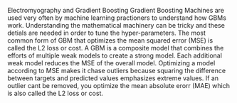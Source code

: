 Electromyography and Gradient Boosting 
Gradient Boosting Machines are used very often by machine learning practioners to understand how GBMs work. Understanding the mathematical machinery can be tricky and these detials are needed in order to tune the hyper-parameters. The most common form of GBM that optimizes the mean squared error (MSE) is called the L2 loss or cost. A GBM is a composite model that combines the efforts of multiple weak models to create a strong model. Each additional weak model reduces the MSE of the overall model. Optimizing a model according to MSE makes it chase outliers because squaring the difference between targets and predicted values emphasizes extreme values. If an outlier cant be removed, you optimize the mean absolute erorr (MAE) which is also called the L2 loss or cost. 
